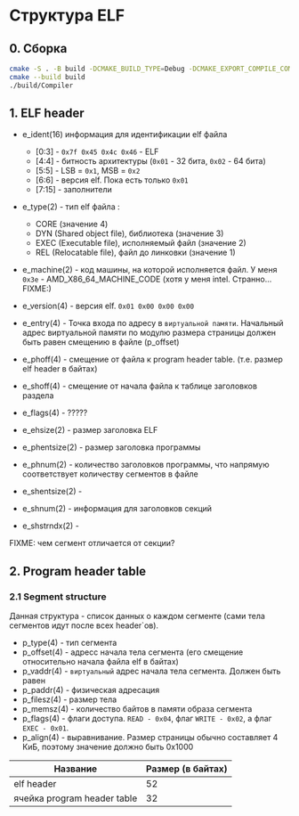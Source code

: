# Структура ELF

## 0. Cборка
```sh
cmake -S . -B build -DCMAKE_BUILD_TYPE=Debug -DCMAKE_EXPORT_COMPILE_COMMANDS=ON
cmake --build build
./build/Compiler
```

## 1. ELF header
* e_ident(16) информация для идентификации elf файла
    * [0:3] - `0x7f 0x45 0x4c 0x46` - ELF
    * [4:4] - битность архитектуры (`0x01` - 32 бита, `0x02` - 64 бита)
    * [5:5] - LSB = `0x1`, MSB = `0x2`
    * [6:6] - версия elf. Пока есть только `0x01`
    * [7:15] - заполнители

* e_type(2) - тип elf файла :
    * CORE (значение 4)
    * DYN (Shared object file), библиотека (значение 3)
    * EXEC (Executable file), исполняемый файл (значение 2)
    * REL (Relocatable file), файл до линковки (значение 1)

* e_machine(2)     - код машины, на которой исполняется файл. У меня `0x3e` - AMD_X86_64_MACHINE_CODE (хотя у меня intel. Странно... FIXME:)
* e_version(4) - версия elf. `0x01 0x00 0x00 0x00`
* e_entry(4)       - Точка входа по адресу в `виртуальной памяти`. Начальный адрес виртуальной памяти по модулю размера страницы должен быть равен смещению в файле (p_offset)
* e_phoff(4)       - смещение от файла к program header table. (т.е. размер elf header в байтах)
* e_shoff(4)       - смещение от начала файла к таблице заголовков раздела
* e_flags(4)       - ?????
* e_ehsize(2)      - размер заголовка ELF
* e_phentsize(2)   - размер заголовка программы
* e_phnum(2)       - количество заголовков программы, что напрямую соответствует количеству сегментов в файле

* e_shentsize(2)    -
* e_shnum(2)        - информация для заголовков секций
* e_shstrndx(2)     -

FIXME: чем сегмент отличается от секции?

## 2. Program header table

### 2.1 Segment structure

Данная структура - список данных о каждом сегменте (сами тела сегментов идут после всех header`ов).

* p_type(4)     - тип сегмента
* p_offset(4)   - адресс начала тела сегмента (его смещение относительно начала файла elf в байтах)
* p_vaddr(4)    - `виртуальный` адрес начала тела сегмента. Должен быть равен
* p_paddr(4)    - физическая адресация
* p_filesz(4)   - размер тела
* p_memsz(4)    - количество байтов в памяти образа сегмента
* p_flags(4)    - флаги доступа. `READ - 0x04`, флаг `WRITE - 0x02`, а флаг `EXEC - 0x01`.
* p_align(4)    - выравнивание. Размер страницы обычно составляет 4 КиБ, поэтому значение должно быть 0x1000

Название                        | Размер (в байтах) |
--------------------------------|-------------------|
elf header                      |       52          |
ячейка program header table     |       32          |